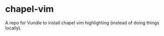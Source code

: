 # chapel-vim
A repo for Vundle to install chapel vim highlighting (instead of doing things locally).
